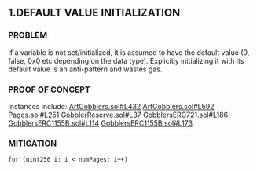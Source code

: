 ## 1.DEFAULT VALUE INITIALIZATION

### PROBLEM
If a variable is not set/initialized, it is assumed to have the default value (0, false, 0x0 etc depending on the data type). Explicitly initializing it with its default value is an anti-pattern and wastes gas.

### PROOF OF CONCEPT
Instances include:
[ArtGobblers.sol#L432](https://github.com/code-423n4/2022-09-artgobblers/blob/main/src/ArtGobblers.sol#L432)
[ArtGobblers.sol#L592](https://github.com/code-423n4/2022-09-artgobblers/blob/main/src/ArtGobblers.sol#L592)
[Pages.sol#L251](https://github.com/code-423n4/2022-09-artgobblers/blob/main/src/Pages.sol#L251)
[GobblerReserve.sol#L37](https://github.com/code-423n4/2022-09-artgobblers/blob/main/src/utils/GobblerReserve.sol#L37)
[GobblersERC721.sol#L186](https://github.com/code-423n4/2022-09-artgobblers/blob/main/src/utils/token/GobblersERC721.sol#L186)
[GobblersERC1155B.sol#L114](https://github.com/code-423n4/2022-09-artgobblers/blob/main/src/utils/token/GobblersERC1155B.sol#L114)
[GobblersERC1155B.sol#L173](https://github.com/code-423n4/2022-09-artgobblers/blob/main/src/utils/token/GobblersERC1155B.sol#L173)

### MITIGATION
```
for (uint256 i; i < numPages; i++)
```